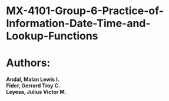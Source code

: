 # MX-4101-Group-6-Practice-of-Information-Date-Time-and-Lookup-Functions
# Authors: 
**Andal, Malan Lewis I.** \
**Fider, Gerrard Troy C.** \
**Leyesa, Julius Victor M.**
